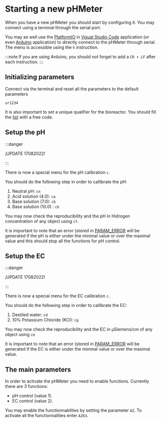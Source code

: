 # Starting a new pHMeter

When you have a new pHMeter you should start by configuring it. You may connect using a terminal through the serial port.

You may as well use the [PlatformIO](https://platformio.org/install/ide?install=vscode) in [Visual Studio Code](https://code.visualstudio.com/download) application (or even [Arduino](https://www.arduino.cc/en/software) application) to directly connect to the pHMeter through serial. The menu is accessible using the `h` instruction.

:::note
If you are using Arduino, you should not forget to add a `CR + LF` after each instruction.
:::

## Initializing parameters

Connect via the terminal and reset all the parameters to the default parameters

`ur1234`

It is also important to set a unique qualifier for the bioreactor. You should fill the [list](qualifiers.md) with a free
code.

## Setup the pH

:::danger

¡UPDATE 17082022!

:::

There is now a special menu for the pH calibration `c`.

You should do the following step in order to callibrate the pH:

1. Neutral pH: `cn`
2. Acid solution (4.0): `ca`
3. Base solution (7.0): `cb`
4. Base solution (10.0) : `ck`

You may now check the reproducibility and the pH in Hidrogen concentration of any object using `ct`.

It is important to note that an error (stored in [PARAM_ERROR](../10_platformio/20_parameters.md#PARAM_ERROR) will be generated if the pH is either under the minimal value or over the maximal value and this should stop all the functions for pH control.

## Setup the EC

:::danger

¡UPDATE 17082022!

:::

There is now a special menu for the EC calibration `c`.

You should do the following step in order to callibrate the EC:

1. Destiled water: `cd`
2. 10% Potassium Chloride (KCI): `cp`

You may now check the reproducibility and the EC in &mu;Siemens/cm of any object using `ce`

It is important to note that an error (stored in [PARAM_ERROR](../10_platformio/20_parameters.md#PARAM_ERROR) will be generated if the EC is either under the minimal value or over the maximal value.

## The main parameters

In order to activate the pHMeter you need to enable functions. Currently there are 3 functions:

- pH control (value 1).
- EC control (value 2).

You may enable the functionnablities by setting the parameter `AZ`. To activate all the functionnalities enter `AZ63`.
